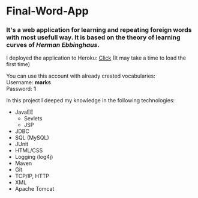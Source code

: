 # Final-Word-App
### It's a web application for learning and repeating foreign words with most usefull way. It is based on the theory of learning curves of *Herman Ebbinghaus*.

I deployed the application to Heroku: [Click](https://ebbi-vocabulary.herokuapp.com/login) (It may take a time to load the first time)

You can use this account with already created vocabularies:
</br>Username:  **marks**
</br>Password:  **1**

In this project I deeped my knowledge in the following technologies:

- JavaEE 
  - Sevlets
  - JSP
- JDBC
- SQL (MySQL)
- JUnit
- HTML/CSS
- Logging (log4j)
- Maven
- Git
- TCP/IP, HTTP
- XML
- Apache Tomcat
